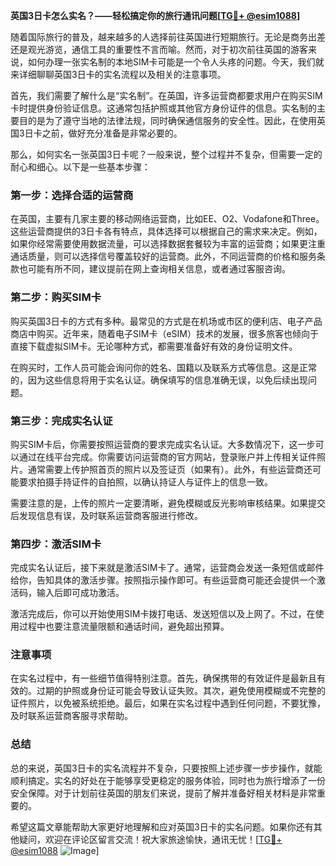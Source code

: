 **英国3日卡怎么实名？——轻松搞定你的旅行通讯问题[[TG💪+ @esim1088](https://t.me/s/esim1088)]**

随着国际旅行的普及，越来越多的人选择前往英国进行短期旅行。无论是商务出差还是观光游览，通信工具的重要性不言而喻。然而，对于初次前往英国的游客来说，如何办理一张实名制的本地SIM卡可能是一个令人头疼的问题。今天，我们就来详细聊聊英国3日卡的实名流程以及相关的注意事项。

首先，我们需要了解什么是“实名制”。在英国，许多运营商都要求用户在购买SIM卡时提供身份验证信息。这通常包括护照或其他官方身份证件的信息。实名制的主要目的是为了遵守当地的法律法规，同时确保通信服务的安全性。因此，在使用英国3日卡之前，做好充分准备是非常必要的。

那么，如何实名一张英国3日卡呢？一般来说，整个过程并不复杂，但需要一定的耐心和细心。以下是一些基本步骤：

### **第一步：选择合适的运营商**
在英国，主要有几家主要的移动网络运营商，比如EE、O2、Vodafone和Three。这些运营商提供的3日卡各有特点，具体选择可以根据自己的需求来决定。例如，如果你经常需要使用数据流量，可以选择数据套餐较为丰富的运营商；如果更注重通话质量，则可以选择信号覆盖较好的运营商。此外，不同运营商的价格和服务条款也可能有所不同，建议提前在网上查询相关信息，或者通过客服咨询。

### **第二步：购买SIM卡**
购买英国3日卡的方式有多种。最常见的方式是在机场或市区的便利店、电子产品商店中购买。近年来，随着电子SIM卡（eSIM）技术的发展，很多旅客也倾向于直接下载虚拟SIM卡。无论哪种方式，都需要准备好有效的身份证明文件。

在购买时，工作人员可能会询问你的姓名、国籍以及联系方式等信息。这是正常的，因为这些信息将用于实名认证。确保填写的信息准确无误，以免后续出现问题。

### **第三步：完成实名认证**
购买SIM卡后，你需要按照运营商的要求完成实名认证。大多数情况下，这一步可以通过在线平台完成。你需要访问运营商的官方网站，登录账户并上传相关证件照片。通常需要上传护照首页的照片以及签证页（如果有）。此外，有些运营商还可能要求拍摄手持证件的自拍照，以确认持证人与证件上的信息一致。

需要注意的是，上传的照片一定要清晰，避免模糊或反光影响审核结果。如果提交后发现信息有误，及时联系运营商客服进行修改。

### **第四步：激活SIM卡**
完成实名认证后，接下来就是激活SIM卡了。通常，运营商会发送一条短信或邮件给你，告知具体的激活步骤。按照指示操作即可。有些运营商可能还会提供一个激活码，输入后即可成功激活。

激活完成后，你可以开始使用SIM卡拨打电话、发送短信以及上网了。不过，在使用过程中也要注意流量限额和通话时间，避免超出预算。

### **注意事项**
在实名过程中，有一些细节值得特别注意。首先，确保携带的有效证件是最新且有效的。过期的护照或身份证可能会导致认证失败。其次，避免使用模糊或不完整的证件照片，以免被系统拒绝。最后，如果在实名过程中遇到任何问题，不要犹豫，及时联系运营商客服寻求帮助。

### **总结**
总的来说，英国3日卡的实名流程并不复杂，只要按照上述步骤一步步操作，就能顺利搞定。实名的好处在于能够享受更稳定的服务体验，同时也为旅行增添了一份安全保障。对于计划前往英国的朋友们来说，提前了解并准备好相关材料是非常重要的。

希望这篇文章能帮助大家更好地理解和应对英国3日卡的实名问题。如果你还有其他疑问，欢迎在评论区留言交流！祝大家旅途愉快，通讯无忧！[[TG💪+ @esim1088](https://t.me/s/esim1088) ![Image](https://i.postimg.cc/4NQfJmqS/Snipaste-2025-05-13-00-14-12.png)]